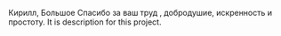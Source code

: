 Кирилл, Большое Спасибо за ваш труд , добродушие, искренность и простоту.
It is description for this project.